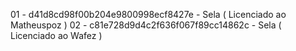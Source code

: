 01 - d41d8cd98f00b204e9800998ecf8427e - Sela ( Licenciado ao Matheuspoz )
02 - c81e728d9d4c2f636f067f89cc14862c - Sela ( Licenciado ao Wafez )
